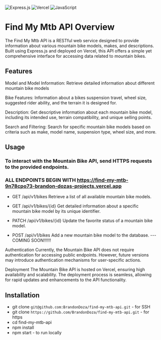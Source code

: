 ![Express.js](https://img.shields.io/badge/express.js-%23404d59.svg?style=for-the-badge&logo=express&logoColor=%2361DAFB)
![Vercel](https://img.shields.io/badge/vercel-%23000000.svg?style=for-the-badge&logo=vercel&logoColor=white)
![JavaScript](https://img.shields.io/badge/javascript-%23323330.svg?style=for-the-badge&logo=javascript&logoColor=%23F7DF1E)

# Find My Mtb API Overview
The Find My Mtb API is a RESTful web service designed to provide information about various mountain bike models, makes, and descriptions. Built using Express.js and deployed on Vercel, this API offers a simple yet comprehensive interface for accessing data related to mountain bikes.

## Features
Model and Model Information: Retrieve detailed information about different mountain bike models

Bike Features: Information about a bikes suspension travel, wheel size, suggested rider ability, and the terrain it is designed for.

Description: Get descriptive information about each mountain bike model, including its intended use, terrain compatibility, and unique selling points.

Search and Filtering: Search for specific mountain bike models based on criteria such as make, model name, suspension type, wheel size, and more.

## Usage

### To interact with the Mountain Bike API, send HTTPS requests to the provided endpoints. 

### ALL ENDPOINTS BEGIN WITH https://find-my-mtb-9n78cpo73-brandon-dozas-projects.vercel.app

- GET /api/v1/bikes     Retrieve a list of all available mountain bike models.

- GET /api/v1/bikes/{id}    Get detailed information about a specific mountain bike model by its unique identifier.

- PATCH /api/v1/bikes/{id}    Update the favorite status of a mountain bike model.

- POST /api/v1/bikes    Add a new mountain bike model to the database. --- COMING SOON!!!!!!

Authentication
Currently, the Mountain Bike API does not require authentication for accessing public endpoints. However, future versions may introduce authentication mechanisms for user-specific actions.

Deployment
The Mountain Bike API is hosted on Vercel, ensuring high availability and scalability. The deployment process is seamless, allowing for rapid updates and enhancements to the API functionality.

## Installation
- git clone `git@github.com:BrandonDoza/find-my-mtb-api.git`  - for SSH
- git clone `https://github.com/BrandonDoza/find-my-mtb-api.git` - for https
- cd find-my-mtb-api
- npm install
- npm start  - to run locally
